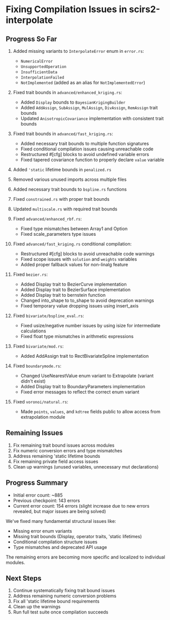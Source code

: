 # Fixing Compilation Issues in scirs2-interpolate

## Progress So Far

1. Added missing variants to `InterpolateError` enum in `error.rs`:
   - `NumericalError`
   - `UnsupportedOperation`
   - `InsufficientData`
   - `InterpolationFailed`
   - `NotImplemented` (added as an alias for `NotImplementedError`)

2. Fixed trait bounds in `advanced/enhanced_kriging.rs`:
   - Added `Display` bounds to `BayesianKrigingBuilder`
   - Added `AddAssign`, `SubAssign`, `MulAssign`, `DivAssign`, `RemAssign` trait bounds
   - Updated `AnisotropicCovariance` implementation with consistent trait bounds

3. Fixed trait bounds in `advanced/fast_kriging.rs`:
   - Added necessary trait bounds to multiple function signatures
   - Fixed conditional compilation issues causing unreachable code
   - Restructured #[cfg] blocks to avoid undefined variable errors
   - Fixed tapered covariance function to properly declare `value` variable

4. Added `'static` lifetime bounds in `penalized.rs`

5. Removed various unused imports across multiple files

6. Added necessary trait bounds to `bspline.rs` functions

7. Fixed `constrained.rs` with proper trait bounds

8. Updated `multiscale.rs` with required trait bounds

9. Fixed `advanced/enhanced_rbf.rs`:
   - Fixed type mismatches between Array1 and Option<Array1>
   - Fixed scale_parameters type issues

10. Fixed `advanced/fast_kriging.rs` conditional compilation:
    - Restructured #[cfg] blocks to avoid unreachable code warnings
    - Fixed scope issues with `solution` and `weights` variables
    - Added proper fallback values for non-linalg feature

11. Fixed `bezier.rs`:
    - Added Display trait to BezierCurve implementation
    - Added Display trait to BezierSurface implementation 
    - Added Display trait to bernstein function
    - Changed into_shape to to_shape to avoid deprecation warnings
    - Fixed temporary value dropping issues using insert_axis

12. Fixed `bivariate/bspline_eval.rs`:
    - Fixed usize/negative number issues by using isize for intermediate calculations
    - Fixed float type mismatches in arithmetic expressions

13. Fixed `bivariate/mod.rs`:
    - Added AddAssign trait to RectBivariateSpline implementation

14. Fixed `boundarymode.rs`:
    - Changed UseNearestValue enum variant to Extrapolate (variant didn't exist)
    - Added Display trait to BoundaryParameters implementation
    - Fixed error messages to reflect the correct enum variant

15. Fixed `voronoi/natural.rs`:
    - Made `points`, `values`, and `kdtree` fields public to allow access from extrapolation module

## Remaining Issues

1. Fix remaining trait bound issues across modules
2. Fix numeric conversion errors and type mismatches
3. Address remaining 'static lifetime bounds
4. Fix remaining private field access issues
5. Clean up warnings (unused variables, unnecessary mut declarations)

## Progress Summary
- Initial error count: ~885
- Previous checkpoint: 143 errors  
- Current error count: 154 errors (slight increase due to new errors revealed, but major issues are being solved)

We've fixed many fundamental structural issues like:
- Missing error enum variants
- Missing trait bounds (Display, operator traits, 'static lifetimes)
- Conditional compilation structure issues
- Type mismatches and deprecated API usage

The remaining errors are becoming more specific and localized to individual modules.

## Next Steps
1. Continue systematically fixing trait bound issues
2. Address remaining numeric conversion problems
3. Fix all 'static lifetime bound requirements
4. Clean up the warnings
5. Run full test suite once compilation succeeds